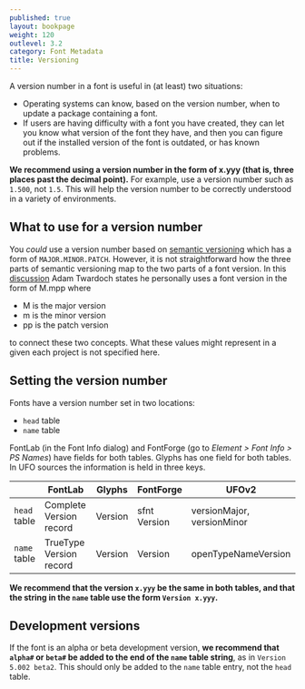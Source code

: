 ```yaml
---
published: true
layout: bookpage
weight: 120
outlevel: 3.2
category: Font Metadata
title: Versioning
---
```


A version number in a font is useful in (at least) two situations:

- Operating systems can know, based on the version number, when to update a package containing a font.
- If users are having difficulty with a font you have created, they can let you know what version of the font they have, and then you can figure out if the installed version of the font is outdated, or has known problems.

**We recommend using a version number in the form of x.yyy (that is, three places past the decimal point).** For example, use a version number such as `1.500`, not `1.5`. This will help the version number to be correctly understood in a variety of environments.

## What to use for a version number

You _could_ use a version number based on [semantic versioning][Semver] which has a form of `MAJOR.MINOR.PATCH`. However, it is not straightforward how the three parts of semantic versioning map to the two parts of a font version. In this [discussion][Twardoch] Adam Twardoch states he personally uses a font version in the form of M.mpp where

- M is the major version
- m is the minor version
- pp is the patch version

to connect these two concepts. What these values might represent in a given each project is not specified here.

## Setting the version number

Fonts have a version number set in two locations:

- `head` table
- `name` table

FontLab (in the Font Info dialog) and FontForge (go to _Element > Font Info > PS Names_) have fields for both tables. Glyphs has one field for both tables. In UFO sources the information is held in three keys.

| | FontLab | Glyphs | FontForge | UFOv2 |
| --- | --- | --- | --- | --- |
| `head` table | Complete Version record | Version | sfnt Version | versionMajor, versionMinor |
| `name` table | TrueType Version record | Version | Version | openTypeNameVersion |

**We recommend that the version `x.yyy` be the same in both tables, and that the string in the `name` table use the form `Version x.yyy`.**

## Development versions

If the font is an alpha or beta development version, **we recommend that `alpha#` or `beta#` be added to the end of the `name` table string**, as in `Version 5.002 beta2`. This should only be added to the `name` table entry, not the `head` table.  

[Semver]: http://semver.org/

[Twardoch]: https://groups.google.com/d/msg/googlefonts-discuss/w6-i0Opikbc/nlFPEibsCQ8J
